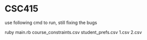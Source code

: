# CSC415

  
use following cmd to run, still fixing the bugs

ruby main.rb course_constraints.csv student_prefs.csv 1.csv 2.csv 
